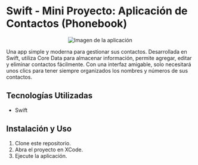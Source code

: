 # Swift - Mini Proyecto: Aplicación de Contactos (Phonebook)

<p align="center">
    <img src="https://github.com/user-attachments/assets/c9b6d752-d55a-4bf1-aec9-ad7a8e763e3b" alt="Imagen de la aplicación" />
</p>

Una app simple y moderna para gestionar sus contactos. Desarrollada en Swift, utiliza Core Data para almacenar información, permite agregar, editar y eliminar contactos fácilmente. Con una interfaz amigable, solo necesitará unos clics para tener siempre organizados los nombres y números de sus contactos.

## Tecnologías Utilizadas
- Swift

## Instalación y Uso
1. Clone este repositorio.
2. Abra el proyecto en XCode.
3. Ejecute la aplicación.
